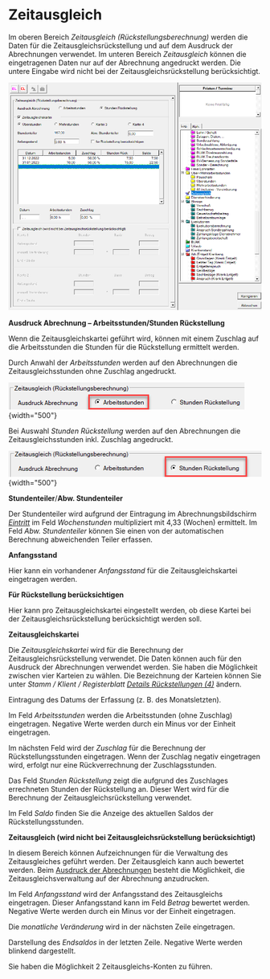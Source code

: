 # Zeitausgleich

Im oberen Bereich *Zeitausgleich (Rückstellungsberechnung)* werden die Daten für die Zeitausgleichsrückstellung und auf dem Ausdruck der Abrechnungen verwendet. Im unteren Bereich *Zeitausgleich* können die eingetragenen Daten nur auf der Abrechnung angedruckt werden. Die untere Eingabe wird nicht bei der Zeitausgleichsrückstellung berücksichtigt.

![Image](<img/image117.png>)

**Ausdruck Abrechnung – Arbeitsstunden/Stunden Rückstellung**

Wenn die Zeitausgleichskartei geführt wird, können mit einem Zuschlag auf die Arbeitsstunden die Stunden für die Rückstellung ermittelt werden.

Durch Anwahl der *Arbeitsstunden* werden auf den Abrechnungen die Zeitausgleichsstunden ohne Zuschlag angedruckt.

![Image](<img/image118.png>){width="500"}

Bei Auswahl *Stunden Rückstellung* werden auf den Abrechnungen die Zeitausgleichsstunden inkl. Zuschlag angedruckt.

![Image](<img/image119.png>){width="500"}

**Stundenteiler**/**Abw. Stundenteiler**

Der Stundenteiler wird aufgrund der Eintragung im Abrechnungsbildschirm [*Eintritt*](../Abrechnungsbildschirme/Eintritt.md) im Feld *Wochenstunden* multipliziert mit 4,33 (Wochen) ermittelt. Im Feld *Abw. Stundenteiler* können Sie einen von der automatischen Berechnung abweichenden Teiler erfassen.

**Anfangsstand**

Hier kann ein vorhandener *Anfangsstand* für die Zeitausgleichskartei eingetragen werden.

**Für Rückstellung berücksichtigen**

Hier kann pro Zeitausgleichskartei eingestellt werden, ob diese Kartei bei der Zeitausgleichsrückstellung berücksichtigt werden soll.

**Zeitausgleichskartei**

Die *Zeitausgleichskartei* wird für die Berechnung der Zeitausgleichsrückstellung verwendet. Die Daten können auch für den Ausdruck der Abrechnungen verwendet werden. Sie haben die Möglichkeit zwischen vier Karteien zu wählen. Die Bezeichnung der Karteien können Sie unter *Stamm / Klient / Registerblatt* [*Details Rückstellungen (4)*](../Rückstellungen/Stammdaten.md) ändern.

Eintragung des Datums der Erfassung (z. B. des Monatsletzten).

Im Feld *Arbeitsstunden* werden die Arbeitsstunden (ohne Zuschlag) eingetragen. Negative Werte werden durch ein Minus vor der Einheit eingetragen.

Im nächsten Feld wird der *Zuschlag* für die Berechnung der Rückstellungsstunden eingetragen. Wenn der Zuschlag negativ eingetragen wird, erfolgt nur eine Rückverrechnung der Zuschlagsstunden.

Das Feld *Stunden Rückstellung* zeigt die aufgrund des Zuschlages errechneten Stunden der Rückstellung an. Dieser Wert wird für die Berechnung der Zeitausgleichsrückstellung verwendet.

Im Feld *Saldo* finden Sie die Anzeige des aktuellen Saldos der Rückstellungsstunden.

**Zeitausgleich (wird nicht bei Zeitausgleichsrückstellung berücksichtigt)**

In diesem Bereich können Aufzeichnungen für die Verwaltung des Zeitausgleiches geführt werden. Der Zeitausgleich kann auch bewertet werden. Beim [Ausdruck der Abrechnungen](../Ausdrucke%20allgemein/Ausdruck%20Abrechnungen.md) besteht die Möglichkeit, die Zeitausgleichsverwaltung auf der Abrechnung anzudrucken.

Im Feld *Anfangsstand* wird der Anfangsstand des Zeitausgleichs eingetragen. Dieser Anfangsstand kann im Feld *Betrag* bewertet werden. Negative Werte werden durch ein Minus vor der Einheit eingetragen. 

Die *monatliche Veränderung* wird in der nächsten Zeile eingetragen.

Darstellung des *Endsaldos* in der letzten Zeile. Negative Werte werden blinkend dargestellt.

Sie haben die Möglichkeit 2 Zeitausgleichs-Konten zu führen.